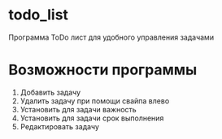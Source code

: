 # todo_list

Программа ToDo лист для удобного управления задачами

# Возможности программы
1. Добавить задачу
2. Удалить задачу при помощи свайпа влево
3. Установить для задачи важность
4. Установить для задачи срок выполнения
5. Редактировать задачу



